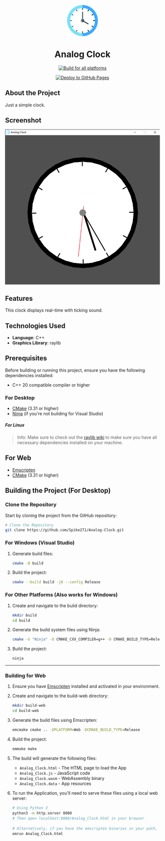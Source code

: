 <div align="center">

<img src="ResForGit/clock.png" alt="Clock logo" title="Clock logo" width="20%">

# Analog Clock

[![Build for all platforms](https://github.com/Spike271/Analog-Clock/actions/workflows/Build%20for%20all%20platforms.yml/badge.svg)](https://github.com/Spike271/Analog-Clock/actions/workflows/Build%20for%20all%20platforms.yml)


[![Deploy to GitHub Pages](https://github.com/Spike271/Analog-Clock/actions/workflows/deploy.yml/badge.svg)](https://github.com/Spike271/Analog-Clock/actions/workflows/deploy.yml)

</div>

## About the Project

Just a simple clock.

## Screenshot

<img src="ResForGit/Screenshot.png" alt="Screenshot">

## Features

This clock displays real-time with ticking sound.

## Technologies Used

- **Language**: C++
- **Graphics Library**: raylib  

## Prerequisites

Before building or running this project, ensure you have the following dependencies installed:

- C++ 20 compatible compiler or higher

### For Desktop
- [CMake](https://cmake.org/documentation/) (3.31 or higher)
- [Ninja](https://ninja-build.org/) (if you're not building for Visual Studio)

##### For Linux

> Info: Make sure to check out the [raylib wiki](https://github.com/raysan5/raylib/wiki/Working-on-GNU-Linux) to make sure you have all necessary dependencies installed on your machine. 

## For Web
- [Emscripten](https://emscripten.org/docs/getting_started/downloads.html)
- [CMake](https://cmake.org/documentation/) (3.31 or higher)

## Building the Project (For Desktop)

### Clone the Repository

Start by cloning the project from the GitHub repository:

```bash
# Clone the Repository
git clone https://github.com/Spike271/Analog-Clock.git
```

### For Windows (Visual Studio)

1. Generate build files:
   ```bash
   cmake -B build
   ```

2. Build the project:
   ```bash
   cmake --build build -j8 --config Release
   ```

### For Other Platforms (Also works for Windows)

1. Create and navigate to the build directory:
   ```bash
   mkdir build
   cd build
   ```

2. Generate the build system files using Ninja:
   ```bash
   cmake -G "Ninja" -D CMAKE_CXX_COMPILER=g++ -D CMAKE_BUILD_TYPE=Release ..
   ```

3. Build the project:
   ```bash
   ninja
   ```

---

### Building for Web

1. Ensure you have [Emscripten](https://emscripten.org/docs/getting_started/downloads.html) installed and activated in
   your environment.


2. Create and navigate to the build-web directory:
   ```bash
   mkdir build-web
   cd build-web
   ```

3. Generate the build files using Emscripten:
   ```bash
   emcmake cmake .. -DPLATFORM=Web -DCMAKE_BUILD_TYPE=Release
   ```

4. Build the project:
   ```bash
   emmake make
   ```

5. The build will generate the following files:
	- `Analog_Clock.html` - The HTML page to load the App
	- `Analog_Clock.js` - JavaScript code
	- `Analog_Clock.wasm` - WebAssembly binary
	- `Analog_Clock.data` - App resources

6. To run the Application, you'll need to serve these files using a local web server:
   ```bash
   # Using Python 3
   python3 -m http.server 8080
   # Then open localhost:8080/Analog_Clock.html in your browser

   # Alternatively, if you have the emscripten binaries in your path, you can run the following command
   emrun Analog_Clock.html
   ```